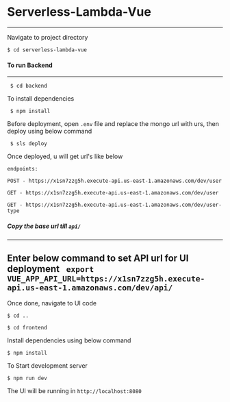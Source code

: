 # Serverless-Lambda-Vue
----
Navigate to project directory

`$ cd serverless-lambda-vue`

#### To run Backend
---

` $ cd backend`

To install dependencies

` $ npm install`

Before deployment, open `.env` file and replace the mongo url with urs, then deploy using below command

` $ sls deploy`

Once deployed, u will get url's like below

`endpoints:`

  `POST - https://x1sn7zzg5h.execute-api.us-east-1.amazonaws.com/dev/user`
  
  `GET - https://x1sn7zzg5h.execute-api.us-east-1.amazonaws.com/dev/user`
  
  `GET - https://x1sn7zzg5h.execute-api.us-east-1.amazonaws.com/dev/user-type`
  

##### Copy the base url till `api/`
-----

Enter below command to set API url for UI deployment
` export VUE_APP_API_URL=https://x1sn7zzg5h.execute-api.us-east-1.amazonaws.com/dev/api/`
-----
Once done, navigate to UI code

`$ cd ..`

`$ cd frontend`

Install dependencies using below command

`$ npm install`

To Start development server

`$ npm run dev`

The UI will be running in `http://localhost:8080`